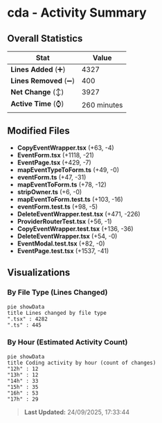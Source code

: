 # cda - Activity Summary 

## Overall Statistics

| Stat                   | Value                                                             |
| ---------------------- | ----------------------------------------------------------------- |
| **Lines Added** (➕)   | 4327                                          |
| **Lines Removed** (➖) | 400                                        |
| **Net Change** (↕)    | 3927                |
| **Active Time** (⌚)   | 260 minutes |


## Modified Files
- **CopyEventWrapper.tsx** (+63, -4)
- **EventForm.tsx** (+1118, -21)
- **EventPage.tsx** (+429, -7)
- **mapEventTypeToForm.ts** (+49, -0)
- **eventForm.ts** (+47, -31)
- **mapEventToForm.ts** (+78, -12)
- **stripOwner.ts** (+6, -0)
- **mapEventToForm.test.ts** (+103, -16)
- **eventForm.test.ts** (+98, -5)
- **DeleteEventWrapper.test.tsx** (+471, -226)
- **ProviderRouterTest.tsx** (+56, -1)
- **CopyEventWrapper.test.tsx** (+136, -36)
- **DeleteEventWrapper.tsx** (+54, -0)
- **EventModal.test.tsx** (+82, -0)
- **EventPage.test.tsx** (+1537, -41)

## Visualizations

### By File Type (Lines Changed)

```mermaid
pie showData
title Lines changed by file type
".tsx" : 4282
".ts" : 445
```

### By Hour (Estimated Activity Count)

```mermaid
pie showData
title Coding activity by hour (count of changes)
"12h" : 12
"13h" : 12
"14h" : 33
"15h" : 35
"16h" : 53
"17h" : 29
```


> **Last Updated:** 24/09/2025, 17:33:44